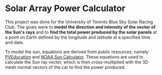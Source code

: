 # Solar Array Power Calculator

This project was done for the University of Toronto Blue Sky Solar Racing Club. The goals were to **model the direction and intensity of the vector of the Sun's rays** and to **find the total power produced by the solar panels** at a point on Earth defined by the longitude and latitude at a specified time and date.

To model the sun, equations are derived from public resources, namely [PVEducation](http://www.pveducation.org/) and [NOAA Sun Calculator](https://www.esrl.noaa.gov/gmd/grad/solcalc/). These equations are used to calculate the Sun ray vector, which is then cross-multiplied with the 3D mesh normal vectors of the car to find the power produced. 
